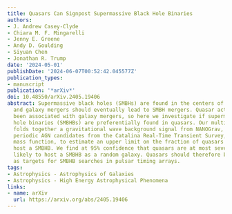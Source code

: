 ```yaml
---
title: Quasars Can Signpost Supermassive Black Hole Binaries
authors:
- J. Andrew Casey-Clyde
- Chiara M. F. Mingarelli
- Jenny E. Greene
- Andy D. Goulding
- Siyuan Chen
- Jonathan R. Trump
date: '2024-05-01'
publishDate: '2024-06-07T00:52:42.045577Z'
publication_types:
- manuscript
publication: '*arXiv*'
doi: 10.48550/arXiv.2405.19406
abstract: Supermassive black holes (SMBHs) are found in the centers of massive galaxies,
  and galaxy mergers should eventually lead to SMBH mergers. Quasar activity has long
  been associated with galaxy mergers, so here we investigate if supermassive black
  hole binaries (SMBHBs) are preferentially found in quasars. Our multimessenger investigation
  folds together a gravitational wave background signal from NANOGrav, a sample of
  periodic AGN candidates from the Catalina Real-Time Transient Survey, and a quasar
  mass function, to estimate an upper limit on the fraction of quasars which could
  host a SMBHB. We find at 95% confidence that quasars are at most seven times as
  likely to host a SMBHB as a random galaxy. Quasars should therefore be prioritized
  as targets for SMBHB searches in pulsar timing arrays.
tags:
- Astrophysics - Astrophysics of Galaxies
- Astrophysics - High Energy Astrophysical Phenomena
links:
- name: arXiv
  url: https://arxiv.org/abs/2405.19406
---
```

